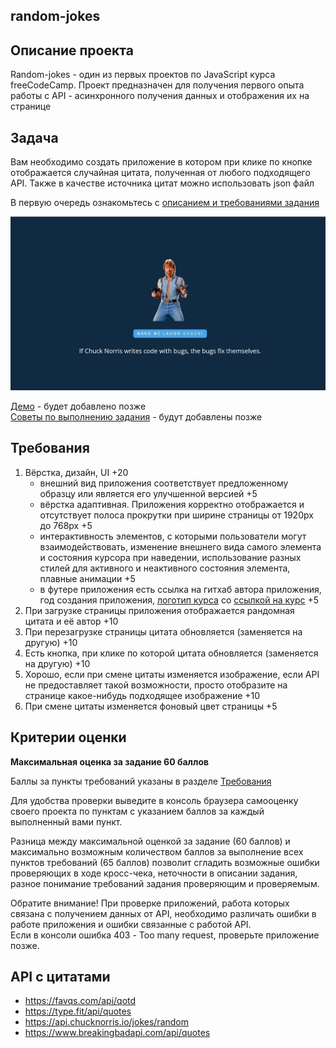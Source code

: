 ## random-jokes

## Описание проекта
Random-jokes - один из первых проектов по JavaScript курса freeCodeCamp. Проект предназначен для получения первого опыта работы с API - асинхронного получения данных и отображения их на странице

## Задача
Вам необходимо создать приложение в котором при клике по кнопке отображается случайная цитата, полученная от любого подходящего API. Также в качестве источника цитат можно использовать json файл

В первую очередь ознакомьтесь с [описанием и требованиями задания](js.md)

<kbd>![](images/js30-4.jpg)</kbd>

[Демо]() - будет добавлено позже  
[Советы по выполнению задания]() - будут добавлены позже  

## Требования
1. Вёрстка, дизайн, UI +20
   - внешний вид приложения соответствует предложенному образцу или является его улучшенной версией +5
   - вёрстка адаптивная. Приложения корректно отображается и отсутствует полоса прокрутки при ширине страницы от 1920рх до 768рх +5
   - интерактивность элементов, с которыми пользователи могут взаимодействовать, изменение внешнего вида самого элемента и состояния курсора при наведении, использование разных стилей для активного и неактивного состояния элемента, плавные анимации +5
   - в футере приложения есть ссылка на гитхаб автора приложения, год создания приложения, [логотип курса](https://rs.school/images/rs_school_js.svg) со [ссылкой на курс](https://rs.school/js-stage0/) +5
2. При загрузке страницы приложения отображается рандомная цитата и её автор +10
3. При перезагрузке страницы цитата обновляется (заменяется на другую) +10
4. Есть кнопка, при клике по которой цитата обновляется (заменяется на другую) +10
5. Хорошо, если при смене цитаты изменяется изображение, если API не предоставляет такой возможности, просто отобразите на странице какое-нибудь подходящее изображение +10
6. При смене цитаты изменяется фоновый цвет страницы +5

## Критерии оценки

**Максимальная оценка за задание 60 баллов**  

Баллы за пункты требований указаны в разделе [Требования](#требования)

Для удобства проверки выведите в консоль браузера самооценку своего проекта по пунктам с указанием баллов за каждый выполненный вами пункт.

Разница между максимальной оценкой за задание (60 баллов) и максимально возможным количеством баллов за выполнение всех пунктов требований (65 баллов) позволит сгладить возможные ошибки проверяющих в ходе кросс-чека, неточности в описании задания, разное понимание требований задания проверяющим и проверяемым.

Обратите внимание! При проверке приложений, работа которых связана с получением данных от API, необходимо различать ошибки в работе приложения и ошибки связанные с работой API.  
Если в консоли ошибка 403 - Too many request, проверьте приложение позже.

## API с цитатами
- https://favqs.com/api/qotd
- https://type.fit/api/quotes
- https://api.chucknorris.io/jokes/random
- https://www.breakingbadapi.com/api/quotes